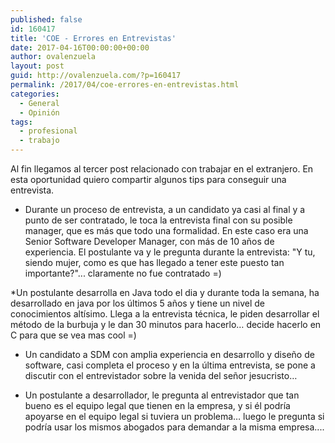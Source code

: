```yaml
---
published: false
id: 160417
title: 'COE - Errores en Entrevistas'
date: 2017-04-16T00:00:00+00:00
author: ovalenzuela
layout: post
guid: http://ovalenzuela.com/?p=160417
permalink: /2017/04/coe-errores-en-entrevistas.html
categories:
  - General
  - Opinión
tags:
  - profesional
  - trabajo
---
```


Al fin llegamos al tercer post relacionado con trabajar en el extranjero. En esta oportunidad quiero compartir algunos tips para conseguir una entrevista.

* Durante un proceso de entrevista, a un candidato ya casi al final y a punto de ser contratado, le toca la entrevista final con su posible manager, que es más que todo una formalidad. 
En este caso era una Senior Software Developer Manager, con más de 10 años de experiencia. El postulante va y le pregunta durante la entrevista: "Y tu, siendo mujer, como es que has llegado a tener este puesto tan importante?"... claramente no fue contratado =)

*Un postulante desarrolla en Java todo el dia y durante toda la semana, ha desarrollado en java por los últimos 5 años y tiene un nivel de conocimientos altísimo. Llega a la entrevista técnica, le piden desarrollar el método de la burbuja y le dan 30 minutos para hacerlo… decide hacerlo en C para que se vea mas cool =)

* Un candidato a SDM con amplia experiencia en desarrollo y diseño de software, casi completa el proceso y en la última entrevista, se pone a discutir con el entrevistador sobre la venida del señor jesucristo…

* Un postulante a desarrollador, le pregunta al entrevistador que tan bueno es el equipo legal que tienen en la empresa, y si él podría apoyarse en el equipo legal si tuviera un problema… luego le pregunta si podría usar los mismos abogados para demandar a la misma empresa....
